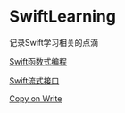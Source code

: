 # SwiftLearning
记录Swift学习相关的点滴

[Swift函数式编程](https://github.com/FreakLee/SwiftLearning/blob/main/Notes/%E5%87%BD%E6%95%B0%E5%BC%8F%E7%BC%96%E7%A8%8B.md)

[Swift流式接口](https://github.com/FreakLee/SwiftLearning/blob/main/Notes/Fluent%20Interface.md)

[Copy on Write](https://github.com/FreakLee/SwiftLearning/blob/main/Notes/Copy%20on%20write.md)
